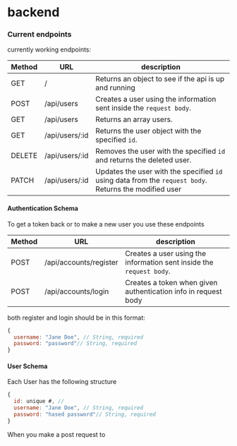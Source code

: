 # backend

### Current endpoints 

currently working endpoints:

| Method | URL            | description                                                                                          |
| ------ | -------------- | ------------------------------------------------------------------------------------------------------ |
| GET    | /     | Returns an object to see if the api is up and running                                                                                |
| POST   | /api/users     | Creates a user using the information sent inside the `request body`.                                   |
| GET    | /api/users     | Returns an array users.                                                                                |
| GET    | /api/users/:id | Returns the user object with the specified `id`.                                                       |
| DELETE | /api/users/:id | Removes the user with the specified `id` and returns the deleted user.                                 |
| PATCH  | /api/users/:id | Updates the user with the specified `id` using data from the `request body`. Returns the modified user |

#### Authentication Schema
To get a token back or to make a new user you use these endpoints

| Method | URL            | description                                                                                          |
| ------ | -------------- | ------------------------------------------------------------------------------------------------------ |
| POST   | /api/accounts/register     | Creates a user using the information sent inside the `request body`.                                   |
| POST   | /api/accounts/login    | Creates a token when given authentication info in request body                                   |

both register and login should be in this format:

```js
{
  username: "Jane Doe", // String, required
  password: "password"// String, required
}
```


#### User Schema

Each User has the following structure

```js
{
  id: unique #, //
  username: "Jane Doe", // String, required
  password: "hased password"// String, required
}
```

When you make a post request to